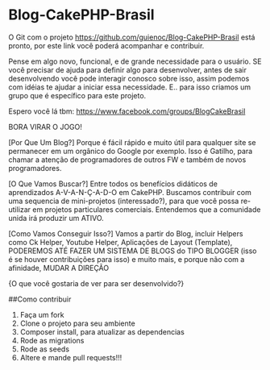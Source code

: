 # Blog-CakePHP-Brasil

O Git com o projeto https://github.com/guienoc/Blog-CakePHP-Brasil está pronto, por este link você poderá acompanhar e contribuir.

Pense em algo novo, funcional, e de grande necessidade para o usuário. SE você precisar de ajuda para definir algo para desenvolver, antes de sair desenvolvendo você pode interagir conosco sobre isso, assim podemos com idéias te ajudar a iniciar essa necessidade. E.. para isso criamos um grupo que é específico para este projeto.

Espero você lá tbm:
https://www.facebook.com/groups/BlogCakeBrasil

BORA VIRAR O JOGO!

[Por Que Um Blog?] Porque é fácil rápido e muito útil para qualquer site se permanecer em um orgânico do Google por exemplo. Isso é Gatilho, para chamar a atenção de programadores de outros FW e também de novos programadores.

[O Que Vamos Buscar?] Entre todos os benefícios didáticos de aprendizados A-V-A-N-Ç-A-D-O em CakePHP. Buscamos contribuir com uma sequencia de mini-projetos (interessado?), para que você possa re-utilizar em projetos particulares comerciais. Entendemos que a comunidade unida irá produzir um ATIVO.

[Como Vamos Conseguir Isso?] Vamos a partir do Blog, incluir Helpers como Ck Helper, Youtube Helper, Aplicações de Layout (Template), PODEREMOS ATÉ FAZER UM SISTEMA DE BLOGS do TIPO BLOGGER (isso é se houver contribuições para isso) e muito mais, e porque não com a afinidade, MUDAR A DIREÇÃO

{O que você gostaria de ver para ser desenvolvido?}


##Como contribuir

1. Faça um fork
2. Clone o projeto para seu ambiente
3. Composer install, para atualizar as dependencias
4. Rode as migrations 
5. Rode as seeds
6. Altere e mande pull requests!!!
